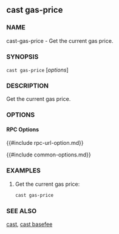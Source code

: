 ## cast gas-price

### NAME

cast-gas-price - Get the current gas price.

### SYNOPSIS

``cast gas-price`` [*options*]

### DESCRIPTION

Get the current gas price.

### OPTIONS

#### RPC Options

{{#include rpc-url-option.md}}

{{#include common-options.md}}

### EXAMPLES

1. Get the current gas price:
    ```sh
    cast gas-price
    ```

### SEE ALSO

[cast](./cast.md), [cast basefee](./cast-basefee.md)

